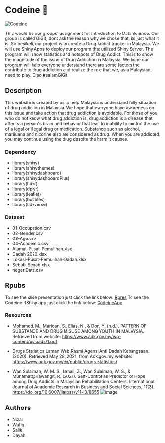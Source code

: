 
# Codeine :pill:

![Codeine]("https://github.com/NizarMazlan/Codeine/blob/main/R%20Code/www/logoCodeine.png")

This would be our groups' assignment for Introduction to Data Science. Our group is called GiGit, dont ask the reason why we chose that, its just what it is.
So besikeli, our project is to create a Drug Addict tracker in Malaysia. We will use Shiny Apps to deploy our program that utilized Shiny Server.
The program will show statistics and hotspots of Drug Addict. This is to show the magnitude of the issue of Drug Addiction in Malaysia.
We hope our program will help everyone understand there are some factors the contribute to drug addiction and realize the role that we, as a Malaysian, need to play.
Ciao #salamGiGit

## Description

This website is created by us to help Malaysians understand fully situation of drug addiction in Malaysia. We hope that everyone have awareness on this issue and take action that drug addiction is avoidable. For those of you who do not know what drug addiction is, drug addiction is a disease that affects a person's brain and behavior that lead to inability to control the use of a legal or illegal drug or medication. Substance such as alcohol, marijuana and nicorine also are considered as drug. When you are addicted, you may continue using the drug despite the harm it causes. 

### Dependency
* library(shiny)
* library(shinythemes)
* library(shinydashboard)
* library(shinydashboardPlus)
* library(tidyr)
* library(dplyr)
* library(leaflet)
* library(bubbles)
* library(tidyverse)

### Dataset

* 01-Occupation.csv
* 02-Gender.csv
* 03-Age.csv
* 04-Academic.csv
* Alamat-Pusat-Pemulihan.xlsx
* Dadah 2020.xlsx
* Lokasi-Pusat-Pemulihan-Dadah.xlsx
* Sebab-Sebab.xlsx
* negeriData.csv

## Rpubs
To see the slide presentation just click the link below:
[Rpres](https://rpubs.com/assalik/Codeine)
To see the Codeine RShiny app just click the link below:
[CodeineApp](https://assalik.shinyapps.io/Codeine/)

### Resources
* Mohamed, M., Marican, S., Elias, N., & Don, Y. (n.d.). PATTERN OF SUBSTANCE AND DRUG MISUSE AMONG YOUTH IN MALAYSIA. Retrieved from website: https://www.adk.gov.my/wp-content/uploads/1.pdf

* Drugs Statistics Laman Web Rasmi Agensi Anti Dadah Kebangsaan. (2020). Retrieved May 28, 2021, from Adk.gov.my website: https://www.adk.gov.my/en/public/drugs-statistics/

* Wan Sulaiman, W. M. S., Ismail, Z., Wan Sulaiman, W. S., & Muhamat@Kawangit, R. (2021). Self-Control as Predictor of Hope among Drug Addicts in Malaysian Rehabilitation Centers. International Journal of Academic Research in Business and Social Sciences, 11(3). https://doi.org/10.6007/ijarbss/v11-i3/8655 ![image](https://user-images.githubusercontent.com/80378427/121834505-8d0c7f80-cd01-11eb-8952-bd5bf89619d0.png)


## Authors

- Nizar [](https://github.com/NizarMazlan)
- Wafiq [](https://github.com/aimanwafiq12)
- Salik [](https://github.com/assalik)
- Dayah [](https://github.com/hidayahRB)



